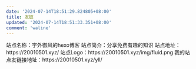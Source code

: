 ```yaml
---
date: '2024-07-14T18:51:29.824805+08:00'
title: 友链
updated: '2024-07-14T18:51:33.351+08:00'
comment: 'waline'
---
```

<head>
  <!-- ... -->
  <script src="//cdn.jsdelivr.net/gh/Uyoahz26/qexo-link@main/main.min.js"></script>
  <!-- ... -->
</head>
<body>
  <!-- ... -->
  <div id="qexo-friends"></div>
  <script>
    loadQexoFriends({
        id: "qexo-friends",
        url: "https://hexoadmin.20010501.xyz/",
    })
  </script>
</body>

<link rel="stylesheet" href="https://unpkg.com/qexo-friends/friends.css"/>

<link rel="stylesheet" href="https://unpkg.com/qexo-friends/friends.css"/>

<link rel="stylesheet" href="https://unpkg.com/qexo-friends/friends.css"/>
站点名称：宇外御风的hexo博客
站点简介：分享免费有趣的知识
站点地址：https://20010501.xyz/
站点Logo：https://20010501.xyz/img/fluid.png
我的站点友链接地址：https://20010501.xyz/yll/

<div id="friends-api"></div>
<script src="https://unpkg.com/qexo-friends/friends-api.js"></script>
<script>qexo_friend_api("friends-api","https://hexoadmin.20010501.xyz","");</script>
